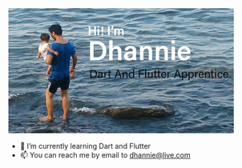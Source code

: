 <img src = "./profile2.jpg" width = "450" >

- 🌱 I’m currently learning Dart and Flutter
- 📫 You can reach me by email to dhannie@live.com


